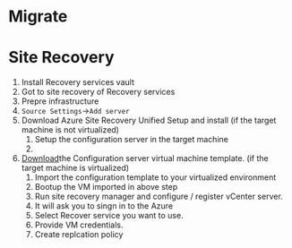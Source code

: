 # Migrate



# Site Recovery

1. Install Recovery services vault
2. Got to site recovery of Recovery services
3. Prepre infrastructure
4. `Source Settings`->`Add server`
5. Download Azure Site Recovery Unified Setup and install (if the target machine is not virtualized)
   1. Setup the configuration server in the target machine 
   2. 
6. [Download](http://aka.ms/asrconfigurationserver_sea)the Configuration server virtual machine template. (if the target machine is virtualized)
   1. Import the configuration template to your virtualized environment
   2. Bootup the VM imported in above step
   3. Run site recovery manager and configure / register vCenter server. 
   4. It will ask you to singn in to the Azure
   5. Select Recover service you want to use.  
   6. Provide VM credentials.
   7. Create replcation policy